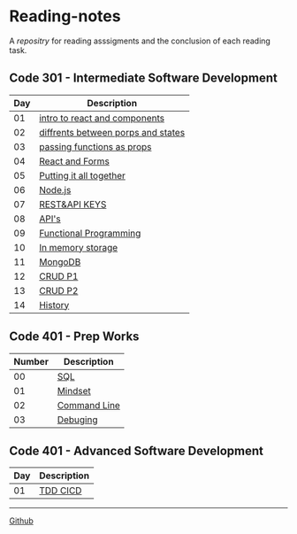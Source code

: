 # Reading-notes
  A *repositry* for reading asssigments and the conclusion of each reading task.

## Code 301 - Intermediate Software Development
| Day | Description |
| --- | ----------- |
| 01 | [intro to react and components ](https://github.com/Alhaimouni/reading-notes/blob/main/301/Day01.md) |
| 02 |  [diffrents between porps and states ](https://github.com/Alhaimouni/reading-notes/blob/main/301/Day02.md) |    
| 03 | [passing functions as props](https://github.com/Alhaimouni/reading-notes/blob/main/301/Day03.md) |
| 04 | [React and Forms](https://github.com/Alhaimouni/reading-notes/blob/main/301/Day04.md) |
| 05 | [Putting it all together](https://github.com/Alhaimouni/reading-notes/blob/main/301/Day05.md)
| 06 | [Node.js](https://github.com/Alhaimouni/reading-notes/blob/main/301/Day06.md)
| 07 | [REST&API KEYS](https://github.com/Alhaimouni/reading-notes/blob/main/301/Day07.md)
| 08 | [API's](https://github.com/Alhaimouni/reading-notes/blob/main/301/Day08.md)
| 09 | [Functional Programming](https://github.com/Alhaimouni/reading-notes/blob/main/301/Day09.md)
| 10 | [In memory storage](https://github.com/Alhaimouni/reading-notes/blob/main/301/Day10.md)
| 11 | [MongoDB](https://github.com/Alhaimouni/reading-notes/blob/main/301/Day11.md)
| 12 | [CRUD P1](https://github.com/Alhaimouni/reading-notes/blob/main/301/Day12.md)
| 13 | [CRUD P2](https://github.com/Alhaimouni/reading-notes/blob/main/301/Day13.md)
| 14 | [History](https://github.com/Alhaimouni/reading-notes/blob/main/301/Day14.md)

## Code 401 - Prep Works

| Number | Description |
| --- | ----------- |
| 00 | [SQL](https://github.com/Alhaimouni/reading-notes/blob/main/401/sql.md)|
| 01 | [Mindset](https://github.com/Alhaimouni/reading-notes/blob/main/401/Prep-Your-Mindset.md)|
| 02 | [Command Line](https://github.com/Alhaimouni/reading-notes/blob/main/401/CommandLine.md)|
| 03 | [Debuging](https://github.com/Alhaimouni/reading-notes/blob/main/401/CommandLine.md)|


## Code 401 - Advanced Software Development

| Day | Description |
| --- | ----------- |
| 01 | [TDD CICD](https://github.com/Alhaimouni/reading-notes/blob/main/401/Day01.md)|







---

[Github](https://github.com/Alhaimouni)
